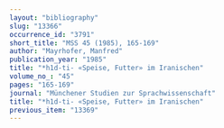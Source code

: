 ```yaml
---
layout: "bibliography"
slug: "13366"
occurrence_id: "3791"
short_title: "MSS 45 (1985), 165-169"
author: "Mayrhofer, Manfred"
publication_year: "1985"
title: "*h1d-ti- «Speise, Futter» im Iranischen"
volume_no_: "45"
pages: "165-169"
journal: "Münchener Studien zur Sprachwissenschaft"
title: "*h1d-ti- «Speise, Futter» im Iranischen"
previous_item: "13369"
---
```

